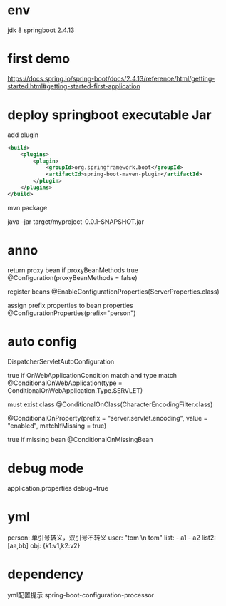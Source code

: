 # env
jdk 8
springboot 2.4.13

# first demo
https://docs.spring.io/spring-boot/docs/2.4.13/reference/html/getting-started.html#getting-started-first-application

# deploy springboot executable Jar
add plugin
```xml
<build>
    <plugins>
        <plugin>
            <groupId>org.springframework.boot</groupId>
            <artifactId>spring-boot-maven-plugin</artifactId>
        </plugin>
    </plugins>
</build>
```

mvn package

java -jar target/myproject-0.0.1-SNAPSHOT.jar

# anno
return proxy bean if proxyBeanMethods true
@Configuration(proxyBeanMethods = false)

register beans
@EnableConfigurationProperties(ServerProperties.class)

assign prefix properties to bean properties
@ConfigurationProperties(prefix="person")

# auto config
DispatcherServletAutoConfiguration

true if OnWebApplicationCondition match and type match
@ConditionalOnWebApplication(type = ConditionalOnWebApplication.Type.SERVLET)

must exist class
@ConditionalOnClass(CharacterEncodingFilter.class)

@ConditionalOnProperty(prefix = "server.servlet.encoding", value = "enabled", matchIfMissing = true)

true if missing bean
@ConditionalOnMissingBean

# debug mode
application.properties
debug=true

# yml
person:
    单引号转义，双引号不转义
    user: "tom \n tom"
    list:
        - a1
        - a2
    list2: [aa,bb]
    obj: {k1:v1,k2:v2}

# dependency
yml配置提示
spring-boot-configuration-processor


